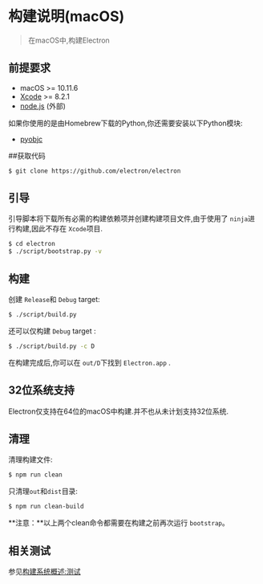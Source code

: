 # 构建说明(macOS)

> 在macOS中,构建Electron

## 前提要求

* macOS >= 10.11.6
* [Xcode](https://developer.apple.com/technologies/tools/) >= 8.2.1
* [node.js](http://nodejs.org) (外部)

如果你使用的是由Homebrew下载的Python,你还需要安装以下Python模块:

* [pyobjc](https://pythonhosted.org/pyobjc/install.html)

##获取代码

```bash
$ git clone https://github.com/electron/electron
```

## 引导

引导脚本将下载所有必需的构建依赖项并创建构建项目文件,由于使用了 `ninja`进行构建,因此不存在 `Xcode`项目.
```bash
$ cd electron
$ ./script/bootstrap.py -v
```

## 构建

创建 `Release`和 `Debug` target:
```bash
$ ./script/build.py
```

还可以仅构建 `Debug` target :
```bash
$ ./script/build.py -c D
```

在构建完成后,你可以在 `out/D`下找到 `Electron.app` .

## 32位系统支持

Electron仅支持在64位的macOS中构建.并不也从未计划支持32位系统.

## 清理

清理构建文件:
```bash
$ npm run clean
```

只清理`out`和`dist`目录:

```bash
$ npm run clean-build
```

**注意：**以上两个clean命令都需要在构建之前再次运行 `bootstrap`。

## 相关测试

参见[构建系统概述:测试](build-system-overview.md#tests)            